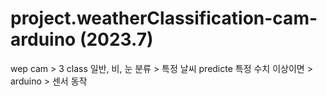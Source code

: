 # project.weatherClassification-cam-arduino (2023.7)

wep cam > 3 class 일반, 비, 눈 분류 > 특정 날씨 predicte 특정 수치 이상이면 > arduino > 센서 동작

